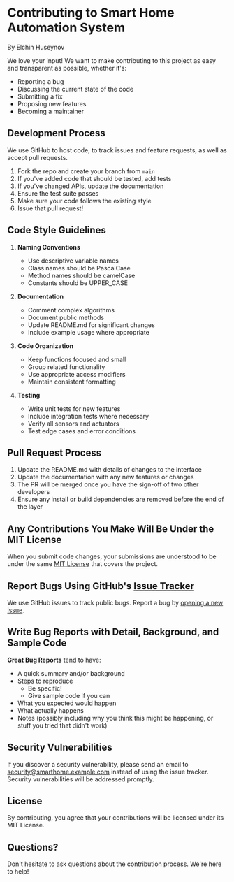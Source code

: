 # Contributing to Smart Home Automation System

By Elchin Huseynov

We love your input! We want to make contributing to this project as easy and transparent as possible, whether it's:

- Reporting a bug
- Discussing the current state of the code
- Submitting a fix
- Proposing new features
- Becoming a maintainer

## Development Process

We use GitHub to host code, to track issues and feature requests, as well as accept pull requests.

1. Fork the repo and create your branch from `main`
2. If you've added code that should be tested, add tests
3. If you've changed APIs, update the documentation
4. Ensure the test suite passes
5. Make sure your code follows the existing style
6. Issue that pull request!

## Code Style Guidelines

1. **Naming Conventions**
   - Use descriptive variable names
   - Class names should be PascalCase
   - Method names should be camelCase
   - Constants should be UPPER_CASE

2. **Documentation**
   - Comment complex algorithms
   - Document public methods
   - Update README.md for significant changes
   - Include example usage where appropriate

3. **Code Organization**
   - Keep functions focused and small
   - Group related functionality
   - Use appropriate access modifiers
   - Maintain consistent formatting

4. **Testing**
   - Write unit tests for new features
   - Include integration tests where necessary
   - Verify all sensors and actuators
   - Test edge cases and error conditions

## Pull Request Process

1. Update the README.md with details of changes to the interface
2. Update the documentation with any new features or changes
3. The PR will be merged once you have the sign-off of two other developers
4. Ensure any install or build dependencies are removed before the end of the layer

## Any Contributions You Make Will Be Under the MIT License

When you submit code changes, your submissions are understood to be under the same [MIT License](http://choosealicense.com/licenses/mit/) that covers the project.

## Report Bugs Using GitHub's [Issue Tracker](../../issues)

We use GitHub issues to track public bugs. Report a bug by [opening a new issue](../../issues/new).

## Write Bug Reports with Detail, Background, and Sample Code

**Great Bug Reports** tend to have:

- A quick summary and/or background
- Steps to reproduce
  - Be specific!
  - Give sample code if you can
- What you expected would happen
- What actually happens
- Notes (possibly including why you think this might be happening, or stuff you tried that didn't work)

## Security Vulnerabilities

If you discover a security vulnerability, please send an email to security@smarthome.example.com instead of using the issue tracker. Security vulnerabilities will be addressed promptly.

## License

By contributing, you agree that your contributions will be licensed under its MIT License.

## Questions?

Don't hesitate to ask questions about the contribution process. We're here to help!